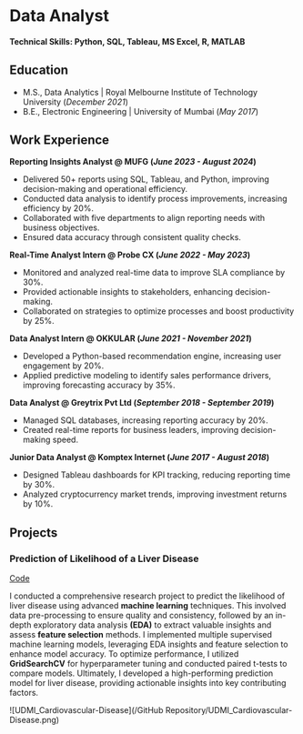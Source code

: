 # Data Analyst

#### Technical Skills: Python, SQL, Tableau, MS Excel, R, MATLAB

## Education					       		
- M.S., Data Analytics | Royal Melbourne Institute of Technology University (_December 2021_)	 			        		
- B.E., Electronic Engineering | University of Mumbai (_May 2017_)

## Work Experience
**Reporting Insights Analyst @ MUFG (_June 2023 - August 2024_)**
- Delivered 50+ reports using SQL, Tableau, and Python, improving decision-making and operational efficiency.
- Conducted data analysis to identify process improvements, increasing efficiency by 20%.
- Collaborated with five departments to align reporting needs with business objectives.
- Ensured data accuracy through consistent quality checks.

**Real-Time Analyst Intern @ Probe CX (_June 2022 - May 2023_)**
- Monitored and analyzed real-time data to improve SLA compliance by 30%.
- Provided actionable insights to stakeholders, enhancing decision-making.
- Collaborated on strategies to optimize processes and boost productivity by 25%.

**Data Analyst Intern @ OKKULAR (_June 2021 - November 2021_)**
- Developed a Python-based recommendation engine, increasing user engagement by 20%.
- Applied predictive modeling to identify sales performance drivers, improving forecasting accuracy by 35%.

**Data Analyst @ Greytrix Pvt Ltd (_September 2018 - September 2019_)**
- Managed SQL databases, increasing reporting accuracy by 20%.
- Created real-time reports for business leaders, improving decision-making speed.

**Junior Data Analyst @ Komptex Internet (_June 2017 - August 2018_)**
- Designed Tableau dashboards for KPI tracking, reducing reporting time by 30%.
- Analyzed cryptocurrency market trends, improving investment returns by 10%.

## Projects
### Prediction of Likelihood of a Liver Disease
[Code](https://github.com/johebshaikh/Liver-Disease-Prediction-ML)

I conducted a comprehensive research project to predict the likelihood of liver disease using advanced **machine learning** techniques. This involved data pre-processing to ensure quality and consistency, followed by an in-depth exploratory data analysis **(EDA)** to extract valuable insights and assess **feature selection** methods. I implemented multiple supervised machine learning models, leveraging EDA insights and feature selection to enhance model accuracy. To optimize performance, I utilized **GridSearchCV** for hyperparameter tuning and conducted paired t-tests to compare models. Ultimately, I developed a high-performing prediction model for liver disease, providing actionable insights into key contributing factors.

![UDMI_Cardiovascular-Disease](/GitHub Repository/UDMI_Cardiovascular-Disease.png)









